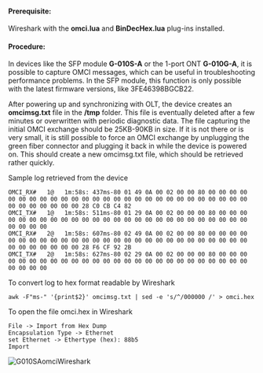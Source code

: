 #### Prerequisite:

Wireshark with the <b>omci.lua</b> and <b>BinDecHex.lua</b> plug-ins installed.


#### Procedure:

In devices like the SFP module <b>G-010S-A</b> or the 1-port ONT <b>G-010G-A</b>, it is possible to capture OMCI messages, which can be useful in troubleshooting performance problems.
In the SFP module, this function is only possible with the latest firmware versions, like 3FE46398BGCB22.

After powering up and synchronizing with OLT, the device creates an <b>omcimsg.txt</b> file in the <b>/tmp</b> folder. This file is eventually deleted after a few minutes or overwritten with periodic diagnostic data.
The file capturing the initial OMCI exchange should be 25KB-90KB in size. If it is not there or is very small, it is still possible to force an OMCI exchange by unplugging the green fiber connector and plugging it back in while the device is powered on. This should create a new omcimsg.txt file, which should be retrieved rather quickly.



Sample log retrieved from the device
```
OMCI_RX#   1@   1m:58s: 437ms-80 01 49 0A 00 02 00 00 80 00 00 00 00 00 00 00 00 00 00 00 00 00 00 00 00 00 00 00 00 00 00 00 00 00 00 00 00 00 00 00 00 00 00 28 C0 CB C4 82 
OMCI_TX#   1@   1m:58s: 511ms-80 01 29 0A 00 02 00 00 00 80 00 00 00 00 00 00 00 00 00 00 00 00 00 00 00 00 00 00 00 00 00 00 00 00 00 00 00 00 00 00 
OMCI_RX#   2@   1m:58s: 607ms-80 02 49 0A 00 02 00 00 80 00 00 00 00 00 00 00 00 00 00 00 00 00 00 00 00 00 00 00 00 00 00 00 00 00 00 00 00 00 00 00 00 00 00 28 F6 CF 92 2B 
OMCI_TX#   2@   1m:58s: 627ms-80 02 29 0A 00 02 00 00 00 80 00 00 00 00 00 00 00 00 00 00 00 00 00 00 00 00 00 00 00 00 00 00 00 00 00 00 00 00 00 00
```
To convert log to hex format readable by Wireshark
   
```
awk -F"ms-" '{print$2}' omcimsg.txt | sed -e 's/^/000000 /' > omci.hex
```

To open the file omci.hex in Wireshark
```
File -> Import from Hex Dump
Encapsulation Type -> Ethernet
set Ethernet -> Ethertype (hex): 88b5
Import
```

![G010SAomciWireshark](https://user-images.githubusercontent.com/52431348/197816198-390bf38e-bf93-4112-aad4-615261f0f2bf.png)

